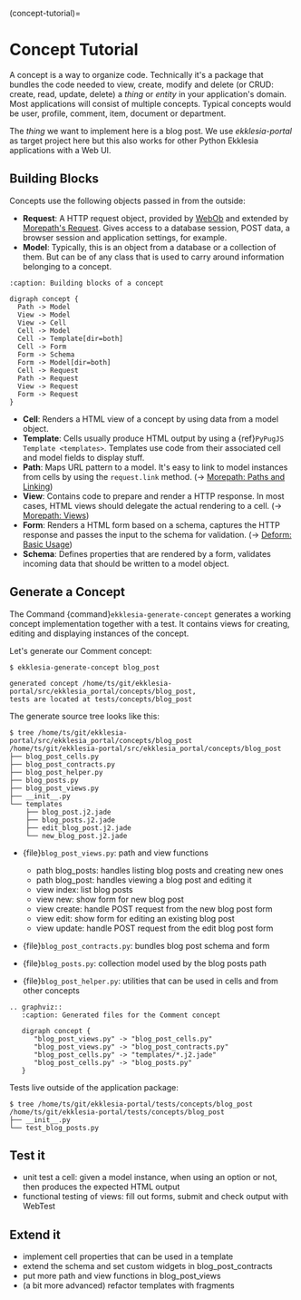 (concept-tutorial)=

# Concept Tutorial

A concept is a way to organize code.
Technically it's a package that bundles the code needed to view, create, modify and delete
(or CRUD: create, read, update, delete) a *thing* or *entity* in your application's domain.
Most applications will consist of multiple concepts.
Typical concepts would be user, profile, comment, item, document or department.

The *thing* we want to implement here is a blog post.
We use *ekklesia-portal* as target project here but this also works for other Python
Ekklesia applications with a Web UI.

## Building Blocks

Concepts use the following objects passed in from the outside:

- **Request**: A HTTP request object, provided by [WebOb](https://docs.pylonsproject.org/projects/webob/en/stable)
  and extended by [Morepath's Request](https://morepath.readthedocs.io/en/latest/api.html#morepath.Request).
  Gives access to a database session, POST data, a browser session and application settings, for example.
- **Model**: Typically, this is an object from a database or a collection of them.
  But can be of any class that is used to carry around information belonging to a concept.

```{graphviz}
:caption: Building blocks of a concept

digraph concept {
  Path -> Model
  View -> Model
  View -> Cell
  Cell -> Model
  Cell -> Template[dir=both]
  Cell -> Form
  Form -> Schema
  Form -> Model[dir=both]
  Cell -> Request
  Path -> Request
  View -> Request
  Form -> Request
}
```

- **Cell**: Renders a HTML view of a concept by using data from a model object.
- **Template**: Cells usually produce HTML output by using a {ref}`PyPugJS Template <templates>`.
  Templates use code from their associated cell and model fields to display stuff.
- **Path**: Maps URL pattern to a model. It's easy to link to model instances from cells by using the `request.link` method.
  (-> [Morepath: Paths and Linking](https://morepath.readthedocs.io/en/latest/paths_and_linking.html))
- **View**: Contains code to prepare and render a HTTP response.
  In most cases, HTML views should delegate the actual rendering to a cell.
  (-> [Morepath: Views](https://morepath.readthedocs.io/en/latest/views.html))
- **Form**: Renders a HTML form based on a schema, captures the HTTP response and passes the input to the schema for validation.
  (-> [Deform: Basic Usage](https://docs.pylonsproject.org/projects/deform/en/latest/basics.html))
- **Schema**: Defines properties that are rendered by a form, validates incoming data that should be written to a model object.

## Generate a Concept

The Command {command}`ekklesia-generate-concept` generates a working concept implementation together with a test.
It contains views for creating, editing and displaying instances of the concept.

Let's generate our Comment concept:

```console
$ ekklesia-generate-concept blog_post

generated concept /home/ts/git/ekklesia-portal/src/ekklesia_portal/concepts/blog_post,
tests are located at tests/concepts/blog_post
```

The generate source tree looks like this:

```
$ tree /home/ts/git/ekklesia-portal/src/ekklesia_portal/concepts/blog_post
/home/ts/git/ekklesia-portal/src/ekklesia_portal/concepts/blog_post
├── blog_post_cells.py
├── blog_post_contracts.py
├── blog_post_helper.py
├── blog_posts.py
├── blog_post_views.py
├── __init__.py
└── templates
    ├── blog_post.j2.jade
    ├── blog_posts.j2.jade
    ├── edit_blog_post.j2.jade
    └── new_blog_post.j2.jade
```

- {file}`blog_post_views.py`: path and view functions
  - path blog_posts: handles listing blog posts and creating new ones
  - path blog_post: handles viewing a blog post and editing it
  - view index: list blog posts
  - view new: show form for new blog post
  - view create: handle POST request from the new blog post form
  - view edit: show form for editing an existing blog post
  - view update: handle POST request from the edit blog post form

- {file}`blog_post_contracts.py`: bundles blog post schema and form

- {file}`blog_posts.py`: collection model used by the blog posts path

- {file}`blog_post_helper.py`: utilities that can be used in cells and from other concepts

```{eval-rst}
.. graphviz::
   :caption: Generated files for the Comment concept

   digraph concept {
      "blog_post_views.py" -> "blog_post_cells.py"
      "blog_post_views.py" -> "blog_post_contracts.py"
      "blog_post_cells.py" -> "templates/*.j2.jade"
      "blog_post_cells.py" -> "blog_posts.py"
   }

```

Tests live outside of the application package:

```
$ tree /home/ts/git/ekklesia-portal/tests/concepts/blog_post
/home/ts/git/ekklesia-portal/tests/concepts/blog_post
├── __init__.py
└── test_blog_posts.py
```

## Test it

- unit test a cell: given a model instance, when using an option or not, then produces the expected HTML output
- functional testing of views: fill out forms, submit and check output with WebTest

## Extend it

- implement cell properties that can be used in a template
- extend the schema and set custom widgets in blog_post_contracts
- put more path and view functions in blog_post_views
- (a bit more advanced) refactor templates with fragments
